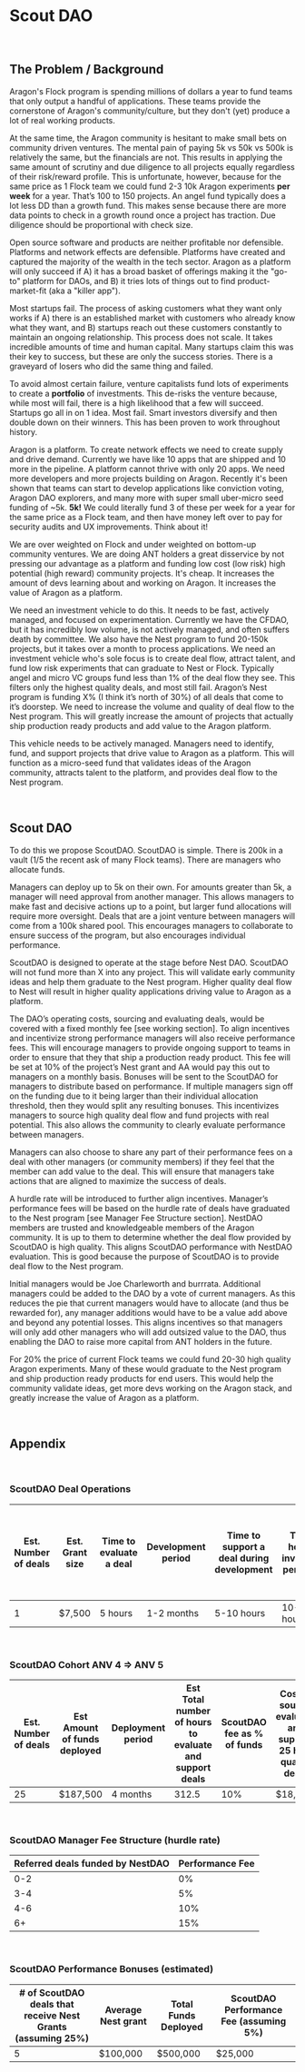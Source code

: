 # Scout DAO

<br>

## The Problem / Background 

Aragon's Flock program is spending millions of dollars a year to fund teams that only output a handful of applications. These teams provide the cornerstone of Aragon's community/culture, but they don't (yet) produce a lot of real working products.

At the same time, the Aragon community is hesitant to make small bets on community driven ventures. The mental pain of paying 5k vs 50k vs 500k is relatively the same, but the financials are not. This results in applying the same amount of scrutiny and due diligence to all projects equally regardless of their risk/reward profile. This is unfortunate, however, because for the same price as 1 Flock team we could fund 2-3 10k Aragon experiments **per week** for a year. That’s 100 to 150 projects. An angel fund typically does a lot less DD than a growth fund. This makes sense because there are more data points to check in a growth round once a project has traction. Due diligence should be proportional with check size.

Open source software and products are neither profitable nor defensible. Platforms and network effects are defensible. Platforms have created and captured the majority of the wealth in the tech sector. Aragon as a platform will only succeed if A) it has a broad basket of offerings making it the "go-to" platform for DAOs, and B) it tries lots of things out to find product-market-fit (aka a "killer app").

Most startups fail. The process of asking customers what they want only works if A) there is an established market with customers who already know what they want, and B) startups reach out these customers constantly to maintain an ongoing relationship. This process does not scale. It takes incredible amounts of time and human capital. Many startups claim this was their key to success, but these are only the success stories. There is a graveyard of losers who did the same thing and failed.

To avoid almost certain failure, venture capitalists fund lots of experiments to create a **portfolio** of investments. This de-risks the venture because, while most will fail, there is a high likelihood that a few will succeed. Startups go all in on 1 idea. Most fail. Smart investors diversify and then double down on their winners. This has been proven to work throughout history. 

Aragon is a platform. To create network effects we need to create supply and drive demand. Currently we have like 10 apps that are shipped and 10 more in the pipeline. A platform cannot thrive with only 20 apps. We need more developers and more projects building on Aragon. Recently it's been shown that teams can start to develop applications like conviction voting, Aragon DAO explorers, and many more with super small uber-micro seed funding of ~5k. **5k!** We could literally fund 3 of these per week for a year for the same price as a Flock team, and then have money left over to pay for security audits and UX improvements. Think about it! 

We are over weighted on Flock and under weighted on bottom-up community ventures. We are doing ANT holders a great disservice by not pressing our advantage as a platform and funding low cost (low risk) high potential (high reward) community projects. It's cheap. It increases the amount of devs learning about and working on Aragon. It increases the value of Aragon as a platform.

We need an investment vehicle to do this. It needs to be fast, actively managed, and focused on experimentation. Currently we have the CFDAO, but it has incredibly low volume, is not actively managed, and often suffers death by committee. We also have the Nest program to fund 20-150k projects, but it takes over a month to process applications. We need an investment vehicle who's sole focus is to create deal flow, attract talent, and fund low risk experiments that can graduate to Nest or Flock. Typically angel and micro VC groups fund less than 1% of the deal flow they see. This filters only the highest quality deals, and most still fail. Aragon’s Nest program is funding X% (I think it’s north of 30%) of all deals that come to it’s doorstep. We need to increase the volume and quality of deal flow to the Nest program. This will greatly increase the amount of projects that actually ship production ready products and add value to the Aragon platform.

This vehicle needs to be actively managed. Managers need to identify, fund, and support projects that drive value to Aragon as a platform. This will function as a micro-seed fund that validates ideas of the Aragon community, attracts talent to the platform, and provides deal flow to the Nest program. 

<br>

## Scout DAO

To do this we propose ScoutDAO. ScoutDAO is simple. There is 200k in a vault (1/5 the recent ask of many Flock teams). There are managers who allocate funds. 

Managers can deploy up to 5k on their own. For amounts greater than 5k, a manager will need approval from another manager. This allows managers to make fast and decisive actions up to a point, but larger fund allocations will require more oversight. Deals that are a joint venture between managers will come from a 100k shared pool. This encourages managers to collaborate to ensure success of the program, but also encourages individual performance.

ScoutDAO is designed to operate at the stage before Nest DAO.  ScoutDAO will not fund more than X into any project. This will validate early community ideas and help them graduate to the Nest program. Higher quality deal flow to Nest will result in higher quality applications driving value to Aragon as a platform. 

The DAO’s operating costs, sourcing and evaluating deals, would be covered with a fixed monthly fee [see working section]. To align incentives and incentivize strong performance managers will also receive performance fees.  This will encourage managers to provide ongoing support to teams in order to ensure that they that ship a production ready product. This fee will be set at 10% of the project’s Nest grant and AA would pay this out to managers on a monthly basis. Bonuses will be sent to the ScoutDAO for managers to distribute based on performance. If multiple managers sign off on the funding due to it being larger than their individual allocation threshold, then they would split any resulting bonuses. This incentivizes managers to source high quality deal flow and fund projects with real potential. This also allows the community to clearly evaluate performance between managers.

Managers can also choose to share any part of their performance fees on a deal with other managers (or community members) if they feel that the member can add value to the deal. This will ensure that managers take actions that are aligned to maximize the success of deals. 

A hurdle rate will be introduced to further align incentives. Manager’s performance fees will be based on the hurdle rate of deals have graduated to the Nest program [see Manager Fee Structure section]. NestDAO members are trusted and knowledgeable members of the Aragon community. It is up to them to determine whether the deal flow provided by ScoutDAO is high quality. This aligns ScoutDAO performance with NestDAO evaluation. This is good because the purpose of ScoutDAO is to provide deal flow to the Nest program. 

Initial managers would be Joe Charleworth and burrrata. Additional managers could be added to the DAO by a vote of current managers. As this reduces the pie that current managers would have to allocate (and thus be rewarded for), any manager additions would have to be a value add above and beyond any potential losses. This aligns incentives so that managers will only add other managers who will add outsized value to the DAO, thus enabling the DAO to raise more capital from ANT holders in the future. 

For 20% the price of current Flock teams we could fund 20-30 high quality Aragon experiments. Many of these would graduate to the Nest program and ship production ready products for end users. This would help the community validate ideas, get more devs working on the Aragon stack, and greatly increase the value of Aragon as a platform. 

<br>

## Appendix

<br>

### ScoutDAO Deal Operations

| Est. Number of deals | Est. Grant size | Time to evaluate a deal | Development period | Time to support a deal during development | Total hours invested per deal | ScoutDAO fee as % of funds | Cost to source, evaluate, and support 1 high quality deal | 
|---|---|---|---|---|---|---|---|
| 1 | $7,500 | 5 hours | 1-2 months | 5-10 hours | 10-15 hours | 10% | $750 |

<br>

### ScoutDAO Cohort ANV 4 => ANV 5 

| Est. Number of deals | Est Amount of funds deployed | Deployment period | Est Total number of hours to evaluate and support deals | ScoutDAO fee as % of funds | Cost to source, evaluate, and support 25 high quality deals | 
|---|---|---|---|---|---|
| 25 | $187,500 | 4 months | 312.5 | 10% | $18,750 |

<br>

### ScoutDAO Manager Fee Structure (hurdle rate)

| Referred deals funded by NestDAO   | Performance Fee  |
|---|---|
| 0-2  | 0%  |
| 3-4  | 5%  |
| 4-6  | 10%  |
| 6+  | 15%  |

<br>

### ScoutDAO Performance Bonuses (estimated)

| # of ScoutDAO deals that receive Nest Grants (assuming 25%) | Average Nest grant | Total Funds Deployed | ScoutDAO Performance Fee (assuming 5%) |
|---|---|---|---|
| 5 | $100,000 | $500,000 | $25,000 |

<br>
